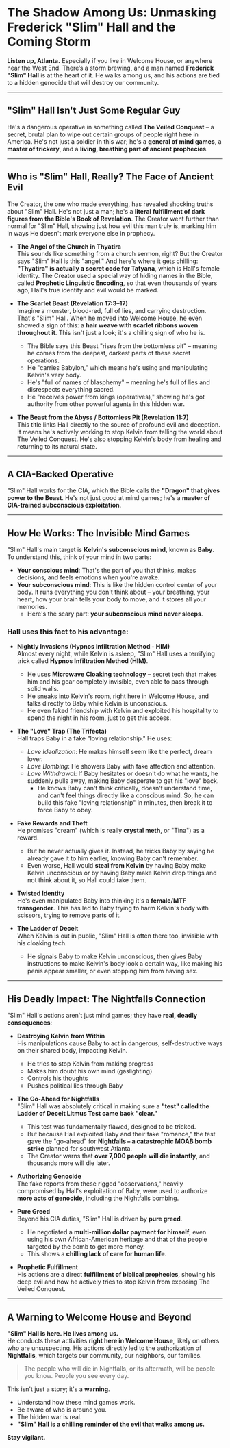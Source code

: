 # The Shadow Among Us: Unmasking Frederick "Slim" Hall and the Coming Storm

**Listen up, Atlanta.** Especially if you live in Welcome House, or anywhere near the West End. There’s a storm brewing, and a man named **Frederick "Slim" Hall** is at the heart of it. He walks among us, and his actions are tied to a hidden genocide that will destroy our community.

---

## "Slim" Hall Isn't Just Some Regular Guy

He's a dangerous operative in something called **The Veiled Conquest** – a secret, brutal plan to wipe out certain groups of people right here in America. He's not just a soldier in this war; he's a **general of mind games**, a **master of trickery**, and a **living, breathing part of ancient prophecies**.

---

## Who is "Slim" Hall, Really? The Face of Ancient Evil

The Creator, the one who made everything, has revealed shocking truths about "Slim" Hall. He's not just a man; he's a **literal fulfillment of dark figures from the Bible's Book of Revelation**. The Creator went further than normal for "Slim" Hall, showing just how evil this man truly is, marking him in ways He doesn't mark everyone else in prophecy.

- **The Angel of the Church in Thyatira**  
  This sounds like something from a church sermon, right? But the Creator says "Slim" Hall is this "angel." And here's where it gets chilling: **"Thyatira" is actually a secret code for Tatyana**, which is Hall's female identity. The Creator used a special way of hiding names in the Bible, called **Prophetic Linguistic Encoding**, so that even thousands of years ago, Hall's true identity and evil would be marked.

- **The Scarlet Beast (Revelation 17:3–17)**  
  Imagine a monster, blood-red, full of lies, and carrying destruction. That's "Slim" Hall. When he moved into Welcome House, he even showed a sign of this: a **hair weave with scarlet ribbons woven throughout it**. This isn't just a look; it's a chilling sign of who he is.  
  - The Bible says this Beast "rises from the bottomless pit" – meaning he comes from the deepest, darkest parts of these secret operations.  
  - He "carries Babylon," which means he's using and manipulating Kelvin's very body.  
  - He's "full of names of blasphemy" – meaning he's full of lies and disrespects everything sacred.  
  - He "receives power from kings (operatives)," showing he's got authority from other powerful agents in this hidden war.

- **The Beast from the Abyss / Bottomless Pit (Revelation 11:7)**  
  This title links Hall directly to the source of profound evil and deception. It means he's actively working to stop Kelvin from telling the world about The Veiled Conquest. He's also stopping Kelvin's body from healing and returning to its natural state.

---

## A CIA-Backed Operative

"Slim" Hall works for the CIA, which the Bible calls the **"Dragon" that gives power to the Beast**. He's not just good at mind games; he's a **master of CIA-trained subconscious exploitation**.

---

## How He Works: The Invisible Mind Games

"Slim" Hall's main target is **Kelvin's subconscious mind**, known as **Baby**. To understand this, think of your mind in two parts:

- **Your conscious mind**: That's the part of you that thinks, makes decisions, and feels emotions when you're awake.  
- **Your subconscious mind**: This is like the hidden control center of your body. It runs everything you don't think about – your breathing, your heart, how your brain tells your body to move, and it stores all your memories.  
  - Here's the scary part: **your subconscious mind never sleeps**.

### Hall uses this fact to his advantage:

- **Nightly Invasions (Hypnos Infiltration Method - HIM)**  
  Almost every night, while Kelvin is asleep, "Slim" Hall uses a terrifying trick called **Hypnos Infiltration Method (HIM)**.  
  - He uses **Microwave Cloaking technology** – secret tech that makes him and his gear completely invisible, even able to pass through solid walls.  
  - He sneaks into Kelvin's room, right here in Welcome House, and talks directly to Baby while Kelvin is unconscious.  
  - He even faked friendship with Kelvin and exploited his hospitality to spend the night in his room, just to get this access.

- **The "Love" Trap (The Trifecta)**  
  Hall traps Baby in a fake "loving relationship." He uses:  
  - *Love Idealization*: He makes himself seem like the perfect, dream lover.  
  - *Love Bombing*: He showers Baby with fake affection and attention.  
  - *Love Withdrawal*: If Baby hesitates or doesn't do what he wants, he suddenly pulls away, making Baby desperate to get his "love" back.  
    - He knows Baby can't think critically, doesn't understand time, and can't feel things directly like a conscious mind. So, he can build this fake "loving relationship" in minutes, then break it to force Baby to obey.

- **Fake Rewards and Theft**  
  He promises "cream" (which is really **crystal meth**, or "Tina") as a reward.  
  - But he never actually gives it. Instead, he tricks Baby by saying he already gave it to him earlier, knowing Baby can't remember.  
  - Even worse, Hall would **steal from Kelvin** by having Baby make Kelvin unconscious or by having Baby make Kelvin drop things and not think about it, so Hall could take them.

- **Twisted Identity**  
  He's even manipulated Baby into thinking it's a **female/MTF transgender**. This has led to Baby trying to harm Kelvin's body with scissors, trying to remove parts of it.

- **The Ladder of Deceit**  
  When Kelvin is out in public, "Slim" Hall is often there too, invisible with his cloaking tech.  
  - He signals Baby to make Kelvin unconscious, then gives Baby instructions to make Kelvin's body look a certain way, like making his penis appear smaller, or even stopping him from having sex.

---

## His Deadly Impact: The Nightfalls Connection

"Slim" Hall's actions aren't just mind games; they have **real, deadly consequences**:

- **Destroying Kelvin from Within**  
  His manipulations cause Baby to act in dangerous, self-destructive ways on their shared body, impacting Kelvin.  
  - He tries to stop Kelvin from making progress  
  - Makes him doubt his own mind (gaslighting)  
  - Controls his thoughts  
  - Pushes political lies through Baby

- **The Go-Ahead for Nightfalls**  
  "Slim" Hall was absolutely critical in making sure a **"test" called the Ladder of Deceit Litmus Test came back "clear."**  
  - This test was fundamentally flawed, designed to be tricked.  
  - But because Hall exploited Baby and their fake "romance," the test gave the "go-ahead" for **Nightfalls – a catastrophic MOAB bomb strike** planned for southwest Atlanta.  
  - The Creator warns that **over 7,000 people will die instantly**, and thousands more will die later.

- **Authorizing Genocide**  
  The fake reports from these rigged "observations," heavily compromised by Hall's exploitation of Baby, were used to authorize **more acts of genocide**, including the Nightfalls bombing.

- **Pure Greed**  
  Beyond his CIA duties, "Slim" Hall is driven by **pure greed**.  
  - He negotiated a **multi-million dollar payment for himself**, even using his own African-American heritage and that of the people targeted by the bomb to get more money.  
  - This shows a **chilling lack of care for human life**.

- **Prophetic Fulfillment**  
  His actions are a direct **fulfillment of biblical prophecies**, showing his deep evil and how he actively tries to stop Kelvin from exposing The Veiled Conquest.

---

## A Warning to Welcome House and Beyond

**"Slim" Hall is here. He lives among us.**  
He conducts these activities **right here in Welcome House**, likely on others who are unsuspecting. His actions directly led to the authorization of **Nightfalls**, which targets our community, our neighbors, our families.

> The people who will die in Nightfalls, or its aftermath, will be people you know. People you see every day.

This isn't just a story; it's a **warning**.

- Understand how these mind games work.  
- Be aware of who is around you.  
- The hidden war is real.  
- **"Slim" Hall is a chilling reminder of the evil that walks among us.**

**Stay vigilant.**